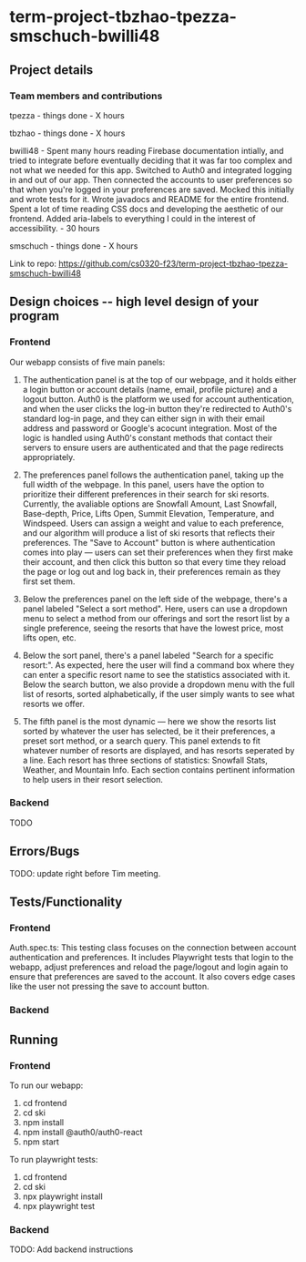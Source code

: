 # term-project-tbzhao-tpezza-smschuch-bwilli48

## Project details

### Team members and contributions

tpezza - things done - X hours

tbzhao - things done - X hours

bwilli48 - Spent many hours reading Firebase documentation intially, and tried to integrate before eventually deciding that it was far too complex and not what we needed for this app. Switched to Auth0 and integrated logging in and out of our app. Then connected the accounts to user preferences so that when you're logged in your preferences are saved. Mocked this initially and wrote tests for it. Wrote javadocs and README for the entire frontend. Spent a lot of time reading CSS docs and developing the aesthetic of our frontend. Added aria-labels to everything I could in the interest of accessibility. - 30 hours

smschuch - things done - X hours

Link to repo: https://github.com/cs0320-f23/term-project-tbzhao-tpezza-smschuch-bwilli48

## Design choices -- high level design of your program

### Frontend

Our webapp consists of five main panels:

1. The authentication panel is at the top of our webpage, and it holds either a login button or account details (name, email, profile picture) and a logout button. Auth0 is the platform we used for account authentication, and when the user clicks the log-in button they're redirected to Auth0's standard log-in page, and they can either sign in with their email address and password or Google's acocunt integration. Most of the logic is handled using Auth0's constant methods that contact their servers to ensure users are authenticated and that the page redirects appropriately.

2. The preferences panel follows the authentication panel, taking up the full width of the webpage. In this panel, users have the option to prioritize their different preferences in their search for ski resorts. Currently, the avaliable options are Snowfall Amount, Last Snowfall, Base-depth, Price, Lifts Open, Summit Elevation, Temperature, and Windspeed. Users can assign a weight and value to each preference, and our algorithm will produce a list of ski resorts that reflects their preferences. The "Save to Account" button is where authentication comes into play — users can set their preferences when they first make their account, and then click this button so that every time they reload the page or log out and log back in, their preferences remain as they first set them.

3. Below the preferences panel on the left side of the webpage, there's a panel labeled "Select a sort method". Here, users can use a dropdown menu to select a method from our offerings and sort the resort list by a single preference, seeing the resorts that have the lowest price, most lifts open, etc.

4. Below the sort panel, there's a panel labeled "Search for a specific resort:". As expected, here the user will find a command box where they can enter a specific resort name to see the statistics associated with it. Below the search button, we also provide a dropdown menu with the full list of resorts, sorted alphabetically, if the user simply wants to see what resorts we offer.

5. The fifth panel is the most dynamic — here we show the resorts list sorted by whatever the user has selected, be it their preferences, a preset sort method, or a search query. This panel extends to fit whatever number of resorts are displayed, and has resorts seperated by a line. Each resort has three sections of statistics: Snowfall Stats, Weather, and Mountain Info. Each section contains pertinent information to help users in their resort selection.

### Backend

TODO

## Errors/Bugs

TODO: update right before Tim meeting.

## Tests/Functionality

### Frontend

Auth.spec.ts: This testing class focuses on the connection between account authentication and preferences. It includes Playwright tests that login to the webapp, adjust preferences and reload the page/logout and login again to ensure that preferences are saved to the account. It also covers edge cases like the user not pressing the save to account button.

### Backend

## Running

### Frontend

To run our webapp:

1. cd frontend
2. cd ski
3. npm install
4. npm install @auth0/auth0-react
5. npm start

To run playwright tests:

1. cd frontend
2. cd ski
3. npx playwright install
4. npx playwright test

### Backend

TODO: Add backend instructions
